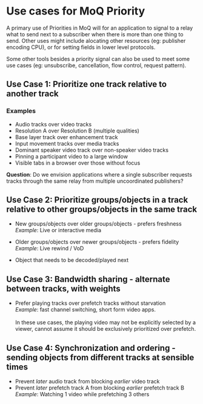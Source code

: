 # Use cases for MoQ Priority

A primary use of Priorities in MoQ will for an application to signal to a relay what to send next to a subscriber 
when there is more than one thing to send.  Other uses might include alocating other resources (eg: publisher encoding CPU),
or for setting fields in lower level protocols.

Some other tools besides a priority signal can also be used to meet some use cases (eg: unsubscribe, cancellation, flow control, request pattern).

## Use Case 1: Prioritize one track relative to another track

### Examples

* Audio tracks over video tracks
* Resolution A over Resolution B (multiple qualities)
* Base layer track over enhancement track
* Input movement tracks over media tracks
* Dominant speaker video track over non-speaker video tracks
* Pinning a participant video to a large window
* Visible tabs in a browser over those without focus

**Question**: Do we envision applications where a single subscriber requests tracks through the same relay from
multiple uncoordinated publishers?

## Use Case 2: Prioritize groups/objects in a track relative to other groups/objects in the same track

* New groups/objects over older groups/objects - prefers freshness<br>
_Example_: Live or interactive media

* Older groups/objects over newer groups/objects - prefers fidelity<br>
_Example_: Live rewind / VoD

* Object that needs to be decoded/played next 

## Use Case 3: Bandwidth sharing - alternate between tracks, with weights

* Prefer playing tracks over prefetch tracks without starvation<br>
_Example_: fast channel switching, short form video apps.<br><br>
 In these use cases, the playing video may not be explicitly selected by a viewer, 
 cannot assume it should be exclusively prioritized over prefetch.

## Use Case 4: Synchronization and ordering - sending objects from different tracks at sensible times

* Prevent _later_ audio track from blocking _earlier_ video track
* Prevent _later_ prefetch track A from blocking _earlier_ prefetch track B<br>
_Example_: Watching 1 video while prefetching 3 others
